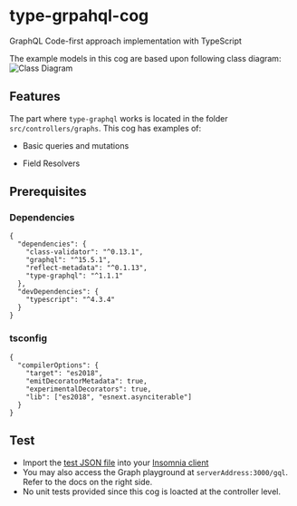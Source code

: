 # type-grpahql-cog
GraphQL Code-first approach implementation with TypeScript

The example models in this cog are based upon following class diagram:
![Class Diagram](https://i.imgur.com/cWapPxI.png)

## Features

The part where `type-graphql` works is located in the folder `src/controllers/graphs`. This cog has examples of:

- Basic queries and mutations

- Field Resolvers

## Prerequisites

### Dependencies

``` jsonc
{
  "dependencies": {
    "class-validator": "^0.13.1",
    "graphql": "^15.5.1",
    "reflect-metadata": "^0.1.13",
    "type-graphql": "^1.1.1"
  },
  "devDependencies": {
    "typescript": "^4.3.4"
  }
}
```

### tsconfig

``` jsonc
{
  "compilerOptions": {
    "target": "es2018",
    "emitDecoratorMetadata": true,
    "experimentalDecorators": true,
    "lib": ["es2018", "esnext.asynciterable"]
  }
}
```

## Test
- Import the [test JSON file](./doc/api-Insomnia.json) into your [Insomnia client](https://insomnia.rest/)
- You may also access the Graph playground at `serverAddress:3000/gql`. Refer to the docs on the right side.
- No unit tests provided since this cog is loacted at the controller level.